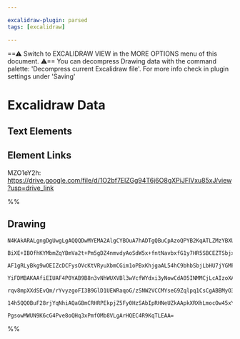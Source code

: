 ```yaml
---

excalidraw-plugin: parsed
tags: [excalidraw]

---
```

==⚠  Switch to EXCALIDRAW VIEW in the MORE OPTIONS menu of this document. ⚠== You can decompress Drawing data with the command palette: 'Decompress current Excalidraw file'. For more info check in plugin settings under 'Saving'



# Excalidraw Data

## Text Elements
## Element Links
MZO1eY2h: https://drive.google.com/file/d/1O2bf7ElZGg94T6j6O8gXPiJFlVxu85xJ/view?usp=drive_link

%%
## Drawing
```compressed-json
N4KAkARALgngDgUwgLgAQQQDwMYEMA2AlgCYBOuA7hADTgQBuCpAzoQPYB2KqATLZMzYBXUtiRoIACyhQ4zZAHoFAc0JRJQgEYA6bGwC2CgF7N6hbEcK4OCtptbErHALRY8RMpWdx8Q1TdIEfARcZgRmBShcZQUebQBGeISaOiCEfQQOKGZuAG1wMFAwYogSbggAWQAtAHl4hABNHkkU4shYRHL0zQRiYlxNYNaSzG5nAA4eABZtKamAdgBWHnGA

BiXE+IBOfhKYMbmZqYBmVa2t+Pm5gDZ4nmvdyAoSdW5x+fntNavbxfG1y7HR5SBCEZTSbjxY6LGarcanBZTHh3HjHebA6zKIZoVbA5hQUhsADWCAAwmx8GxSOUAMT1elIYGaXDYInKQlCDjEcmU6kSAnWZhwXCBLLDSAAM0I+HwAGVYNj0IIPOKIPjCSSAOovFpoPgFAQE4kIeUwRVqillYEc8EccI5NDxYFsYXYNT7R2rXEGiDs4RwACSxAdqFy

AF1gRLyBkg9wOEIZcDCFysOVcKtVRyuXbmCGim1oPBxKhjgaAL54hC9bhbSbjLbHU7jYGMFjsLhoKZ/FtMVicABynDEkJOV3Gi2uDaTzAAImkoNW0BKCGEmcIuQBRYIZLIh8PAoRwfoL4iQpbjeLXE5Td5Q4FEDhE8rSWTyJRkQiMbTKNhsLEIXQDAUKVggUYgFHiGoeE0CV5i3KoAHFlC2KYABVrgAK2uGpxmUAANAAFQgACkADF8AANUwIRx0w

YiFDMBAKAAfiEIUAF4P0YAB9B8n3vNhWUXVBl3wVcfWYdxi3yNowCdA05INMMCjLcAIzoXA4DgeVcAXbh82gSR0mLCAiHBKBhgYQgmIAIRZNks25CkqVpCU3PcyzsBEUUoADBd9HlDUyWcvl0DpBAGU87zMl8/y7NZP1OSc3lygFDghRFGKotIHy/PSUjpTlBUTOVK0CggLycpivKAqNLUdW4fUSkq3L/MC41TXNUrT12CroqyGqACVhFte1IV6l

rqv8mpXXdSEvQm/rYvyzgoFI3B9GlD1UEWRaqoG/zSNW2VCCMYseG9Zqlpq1CsCgABBMyO3QYIJQsvbWvSHTSAenK2AoIzcFPNB40TcrJoO9INy5e6/oBkJgfQEVCSoD6pvSWGUdQotykcyzJMJGU8LeY4tm0W5rh4ZZLmWRYzl6gmKXwBpuHmeJVi+KZ4hvGEr1WNEmsgIxf30fSfXoAghGLDnrgRVZrhUtHIf0YakpzEMIDx3r2RIE6zsay7IB

14h5QQOBuF28rjYqNhiAQaGBmCRHRPEkpjZ5Fy0HzSAbIpRHNeUZkAApkXRXhLmocOw45xYAEpVUGhBlATEVccD3AQ9OSPUVxXgs9QGP48V8GlvakkZqgdsQ1B/BeqjDaEETlNSGTZQxYLTJHeEgkpeBbAiHNtAe4QYEOAb7hh+dIQoAfYth+Lko7AwhBsGyWUx7gG27YdwZhJdkfypZSvGFQ398HbkoOhKtJV/bVUvPxAxsc6EGE1rn1KSE52Vw

PgsowMWUN9K6cG4Pve8oQHq3xPmfOMb8VLgArHQEC4R9KqTLEAA=
```
%%
